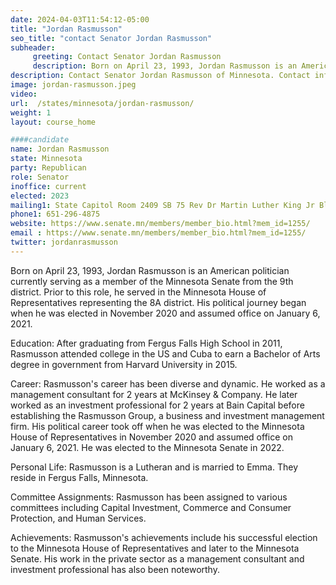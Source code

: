 ```yaml
---
date: 2024-04-03T11:54:12-05:00
title: "Jordan Rasmusson"
seo_title: "contact Senator Jordan Rasmusson"
subheader:
     greeting: Contact Senator Jordan Rasmusson
     description: Born on April 23, 1993, Jordan Rasmusson is an American politician currently serving as a member of the Minnesota Senate from the 9th district. Prior to this role, he served in the Minnesota House of Representatives representing the 8A district.
description: Contact Senator Jordan Rasmusson of Minnesota. Contact information for Jordan Rasmusson includes email address, phone number, and mailing address.
image: jordan-rasmusson.jpeg
video:
url:  /states/minnesota/jordan-rasmusson/
weight: 1
layout: course_home

####candidate
name: Jordan Rasmusson
state: Minnesota
party: Republican
role: Senator
inoffice: current
elected: 2023
mailing1: State Capitol Room 2409 SB 75 Rev Dr Martin Luther King Jr Blvd St. Paul, MN 55155-1606
phone1: 651-296-4875
website: https://www.senate.mn/members/member_bio.html?mem_id=1255/
email : https://www.senate.mn/members/member_bio.html?mem_id=1255/
twitter: jordanrasmusson
---
```


Born on April 23, 1993, Jordan Rasmusson is an American politician currently serving as a member of the Minnesota Senate from the 9th district. Prior to this role, he served in the Minnesota House of Representatives representing the 8A district. His political journey began when he was elected in November 2020 and assumed office on January 6, 2021.

Education:
After graduating from Fergus Falls High School in 2011, Rasmusson attended college in the US and Cuba to earn a Bachelor of Arts degree in government from Harvard University in 2015.

Career:
Rasmusson's career has been diverse and dynamic. He worked as a management consultant for 2 years at McKinsey & Company. He later worked as an investment professional for 2 years at Bain Capital before establishing the Rasmusson Group, a business and investment management firm. His political career took off when he was elected to the Minnesota House of Representatives in November 2020 and assumed office on January 6, 2021. He was elected to the Minnesota Senate in 2022.

Personal Life:
Rasmusson is a Lutheran and is married to Emma. They reside in Fergus Falls, Minnesota.

Committee Assignments:
Rasmusson has been assigned to various committees including Capital Investment, Commerce and Consumer Protection, and Human Services.

Achievements:
Rasmusson's achievements include his successful election to the Minnesota House of Representatives and later to the Minnesota Senate. His work in the private sector as a management consultant and investment professional has also been noteworthy.
